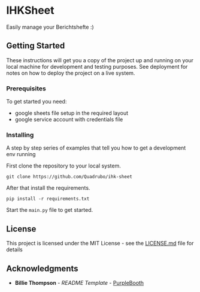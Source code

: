 # IHKSheet

Easily manage your Berichtshefte :)

## Getting Started

These instructions will get you a copy of the project up and running on your local machine for development and testing purposes. See deployment for notes on how to deploy the project on a live system.

### Prerequisites

To get started you need:
- google sheets file setup in the required layout
- google service account with credentials file

### Installing

A step by step series of examples that tell you how to get a development env running


First clone the repository to your local system.

```shell
git clone https://github.com/Quadrubo/ihk-sheet
```

After that install the requirements.

```shell
pip install -r requirements.txt
```
Start the `main.py` file to get started.

## License

This project is licensed under the MIT License - see the [LICENSE.md](LICENSE.md) file for details

## Acknowledgments

* **Billie Thompson** - *README Template* - [PurpleBooth](https://github.com/PurpleBooth)

